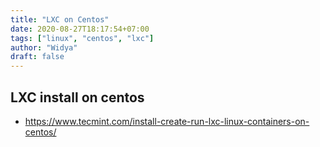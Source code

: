 ```yaml
---
title: "LXC on Centos"
date: 2020-08-27T18:17:54+07:00
tags: ["linux", "centos", "lxc"]
author: "Widya"
draft: false
---
```


## LXC install on centos
* https://www.tecmint.com/install-create-run-lxc-linux-containers-on-centos/



